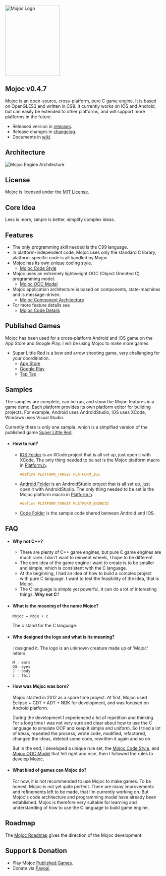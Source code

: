 <img src="https://github.com/scottcgi/Mojoc/raw/master/Docs/Pic/Logo.png" width="176" height="228" alt="Mojoc Logo" title="Mojoc Logo" />

## Mojoc v0.4.7

Mojoc is an open-source, cross-platform, pure C game engine. It is based on OpenGLES3 and written in C99. It currently works on IOS and Android, but can easily be extended to other platforms, and will support more platforms in the future.

* Released version in [releases](https://github.com/scottcgi/Mojoc/releases).
* Release changes in [changelog](https://github.com/scottcgi/Mojoc/blob/master/ChangeLog.md).
* Documents in [wiki](https://github.com/scottcgi/Mojoc/wiki).

## Architecture
![Mojoc Engine Architecture](https://github.com/scottcgi/Mojoc/raw/master/Docs/Pic/Architecture.png "Mojoc Engine Architecture")

## License
Mojoc is licensed under the [MIT License](https://github.com/scottcgi/Mojoc/blob/master/LICENSE "Mojoc Under MIT License").

## Core Idea
Less is more, simple is better, simplify complex ideas.

## Features

* The only programming skill needed is the C99 language.
* In platform-independent code, Mojoc uses only the standard C library, platform-specific code is all handled by Mojoc.
* Mojoc has its own unique coding style. 
  * [Mojoc Code Style](https://github.com/scottcgi/Mojoc/wiki/Code-Style)
* Mojoc uses an extremely lightweight OOC (Object Oriented C) programming model. 
  * [Mojoc OOC Model](https://github.com/scottcgi/Mojoc/wiki/OOC-(Object-Oriented-C))
* Mojoc application architecture is based on components, state-machines and is message-driven. 
  * [Mojoc Component Architecture](https://github.com/scottcgi/Mojoc/wiki/Component-Architecture)
* For more feature details see 
  * [Mojoc Code Details](https://github.com/scottcgi/Mojoc/wiki/Code-Details)
    
## Published Games
Mojoc has been used for a cross-platform Android and IOS game on the App Store and Google Play. I will be using Mojoc to make more games.
* Super Little Red is a bow and arrow shooting game, very challenging for your coordination.
  * [App Store](https://itunes.apple.com/cn/app/id1242353775)
  * [Google Play](https://play.google.com/store/apps/details?id=com.SuperLittleRed)
  * [Tap Tap](https://www.taptap.com/app/45524)

## Samples
The samples are complete, can be run, and show the Mojoc features in a game demo. Each platform provides its own platform editor for building projects. For example, Android uses AndroidStudio, IOS uses XCode, Windows uses Visual Studio.

Currently there is only one sample, which is a simplfied version of the published game [Super Little Red](https://github.com/scottcgi/Mojoc/tree/master/Samples/SuperLittleRed).

* #### How to run?

  * [IOS Folder](https://github.com/scottcgi/Mojoc/tree/master/Samples/SuperLittleRed/IOS) is an XCode project that is all set up, just open it with XCode. The only thing needed to be set is the Mojoc platform macro in [Platform.h](https://github.com/scottcgi/Mojoc/blob/master/Engine/Toolkit/Platform/Platform.h).
    ```c
    #define PLATFORM_TARGET PLATFORM_IOS
    ```
  
  * [Android Folder](https://github.com/scottcgi/Mojoc/tree/master/Samples/SuperLittleRed/Android) is an AndroidStudio project that is all set up, just open it with AndroidStudio. The only thing needed to be set is the Mojoc platform macro in [Platform.h](https://github.com/scottcgi/Mojoc/blob/master/Engine/Toolkit/Platform/Platform.h).
    ```c
    #define PLATFORM_TARGET PLATFORM_ANDROID
    ```

  * [Code Folder](https://github.com/scottcgi/Mojoc/tree/master/Samples/SuperLittleRed/Code) is the sample code shared between Android and IOS.


## FAQ

* #### Why not C++?
  * There are plenty of C++ game engines, but pure C game engines are much rarer. I don't want to reinvent wheels, I hope to be different.
  * The core idea of the game engine I want to create is to be smaller and simple, which is consistent with the C language.
  * At the beginning, I had an idea of how to build a complex project with pure C language. I want to test the feasibility of the idea, that is Mojoc.
  * The C language is simple yet powerful, it can do a lot of interesting things. **Why not C**?
    
* #### What is the meaning of the name Mojoc? 
  ```
  Mojoc = Mojo + c
  ```
  The c stand for the C language.
    
* #### Who designed the logo and what is its meaning?
  I designed it. The logo is an unknown creature made up of 'Mojoc' letters.
  ```
  M : ears  
  OO: eyes  
  J : body  
  C : tail
  ```
* #### How was Mojoc was born?

  Mojoc started in 2012 as a spare time project. At first, Mojoc used Eclipse + CDT + ADT + NDK for development, and was focused on Android platform. 
    
  During the development I experienced a lot of repetition and thinking. For a long time I was not very sure and clear about how to use the C language to simulate OOP and keep it simple and uniform. So I tried a lot of ideas, repeated the process, wrote code, modified, refactored, changed the ideas, deleted some code, rewritten it again and so on.
  
  But in the end, I developed a unique rule set, the [Mojoc Code Style](https://github.com/scottcgi/Mojoc/wiki/Code-Style), and [Mojoc OOC Model](https://github.com/scottcgi/Mojoc/wiki/OOC-(Object-Oriented-C)) that felt right and nice, then I followed the rules to develop Mojoc.


* #### What kind of games can Mojoc do?
  For now, it is not recommended to use Mojoc to make games. To be honest, Mojoc is not yet quite perfect. There are many improvements and refinements left to be made, that I'm currently working on. But Mojoc's code architecture and programming model have already been established. Mojoc is therefore very suitable for learning and understanding of how to use the C language to build game engine.
  
## Roadmap
The [Mojoc Roadmap](https://github.com/scottcgi/Mojoc/wiki/Roadmap) gives the direction of the Mojoc development.


## Support & Donation
  * Play Mojoc [Published Games](#published-games).
  * Donate via [Paypal](https://www.paypal.me/PayScottcgi/0.99).
  
